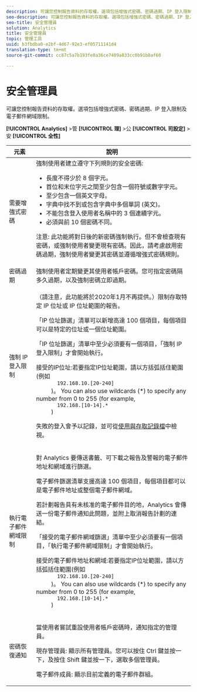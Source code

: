 ```yaml
---
description: 可讓您控制報告資料的存取權。選項包括增強式密碼、密碼過期、IP 登入限制及電子郵件網域限制。
seo-description: 可讓您控制報告資料的存取權。選項包括增強式密碼、密碼過期、IP 登入限制及電子郵件網域限制。
seo-title: 安全管理員
solution: Analytics
title: 安全管理員
topic: 管理工具
uuid: b3fbdba0-e2bf-4d67-92e3-ef05711141d4
translation-type: tm+mt
source-git-commit: cc87c5a7b193fe8a36ce7409a833cc0b91b8af60

---
```



# 安全管理員

可讓您控制報告資料的存取權。選項包括增強式密碼、密碼過期、IP 登入限制及電子郵件網域限制。

**[!UICONTROL Analytics]** &gt;管 **[!UICONTROL 理]** &gt;公 **[!UICONTROL 司設定]** &gt;安 **[!UICONTROL 全性]**

<table id="table_F1AD9DE5094A4FC2B9DA8D01198F944B"> 
 <thead> 
  <tr> 
   <th colname="col1" class="entry"> 元素 </th> 
   <th colname="col2" class="entry"> 說明 </th> 
  </tr> 
 </thead>
 <tbody> 
  <tr> 
   <td colname="col1"> <span class="wintitle"> 需要增強式密碼 </span> </td> 
   <td colname="col2">強制使用者建立遵守下列規則的安全密碼: 
    <ul id="ul_100CC57EB4374DAA87B2074BA8B46F26"> 
     <li id="li_4D9102C361044FADBC14402A8398F2F3">長度不得少於 8 個字元。 </li> 
     <li id="li_AFE9568C14894E93BFDFDC84DCD2838D">首位和末位字元之間至少包含一個符號或數字字元。 </li> 
     <li id="li_ECA05BEF7BFD4430B09D4A953B41D2A6">至少包含一個英文字母。 </li> 
     <li id="li_6928045588E94E28851BB15991C8D51E">字典中找不到或包含字典中多個單詞 (英文)。 </li> 
     <li id="li_C3DD4608CA6F43E4B1E4FCFC6D116371">不能包含登入使用者名稱中的 3 個連續字元。 </li> 
     <li id="li_687838CA01B94EE29EF4C09F485C5537">必須與前 10 個密碼不同。 </li> 
    </ul> <p>注意: 此功能將對日後的新密碼強制執行。但不會檢查現有密碼，或強制使用者變更現有密碼。因此，請考慮啟用密碼過期，強制使用者變更其密碼並遵循增強式密碼規則。 </p> </td> 
  </tr> 
  <tr> 
   <td colname="col1"> <span class="wintitle"> 密碼過期</span> </td> 
   <td colname="col2"> 強制使用者定期變更其使用者帳戶密碼。您可指定密碼隔多久過期，以及強制密碼立即過期。 </td> 
  </tr> 
  <tr> 
   <td colname="col1"> <span class="wintitle"> 強制 IP 登入限制</span> </td> 
   <td colname="col2"> <p>（請注意，此功能將於2020年1月不再提供。）限制存取特定 IP 位址或 IP 位址範圍的報告。 </p> <p>「IP 位址篩選」清單可以新增高達 100 個項目，每個項目可以是特定的位址或一個位址範圍。 </p> <p> 「IP 位址篩選」清單中至少必須要有一個項目，<span class="wintitle">「強制 IP 登入限制」</span>才會開始執行。 </p> <p> <span class="uicontrol"> 接受的IP位址</span>:若要指定IP位址範圍，請以方括弧括住範圍(例如 <code>
       192.168.10.[20-240]
     </code>)。 You can also use wildcards (*) to specify any number from 0 to 255 (for example, 
     <code>
       192.168.[10-14].*
     </code>) </p> <p>失敗的登入會予以記錄，並可從<a href="../../admin/admin/logs.md#section_6FBAF92D9EA244809C45A78A2F0A7232" format="dita" scope="local">使用與存取記錄檔</a>中檢視。 </p> </td> 
  </tr> 
  <tr> 
   <td colname="col1"> <span class="wintitle"> 執行電子郵件網域限制</span> </td> 
   <td colname="col2"> <p>對 Analytics 要傳送書籤、可下載之報告及警報的電子郵件地址和網域進行篩選。 </p> <p>電子郵件篩選清單支援高達 100 個項目，每個項目都可以是電子郵件地址或整個電子郵件網域。 </p> <p>若計劃報告具有未核准的電子郵件目的地，Analytics 會傳送一份電子郵件通知此問題，並附上取消報告計劃的連結。 </p> <p> <span class="wintitle">「接受的電子郵件網域篩選」</span>清單中至少必須要有一個項目，<span class="wintitle">「執行電子郵件網域限制」</span>才會開始執行。 </p> <p> <span class="uicontrol"> 接受的電子郵件地址和網域</span>:若要指定IP位址範圍，請以方括弧括住範圍(例如 <code>
       192.168.10.[20-240]
     </code>)。 You can also use wildcards (*) to specify any number from 0 to 255 (for example, 
     <code>
       192.168.[10-14].*
     </code>) </p> </td> 
  </tr> 
  <tr> 
   <td colname="col1"> <span class="wintitle"> 密碼恢復通知</span> </td> 
   <td colname="col2"> <p>當使用者嘗試重設使用者帳戶密碼時，通知指定的管理員。 </p> <p> <span class="uicontrol">現存管理員</span>: 顯示所有管理員。您可以按住 Ctrl 鍵並按一下，及按住 Shift 鍵並按一下，選取多個管理員。 </p> <p> <span class="uicontrol">電子郵件成員</span>: 顯示目前定義的電子郵件群組。 </p> </td> 
  </tr> 
 </tbody> 
</table>

